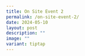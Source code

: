 ```yaml
---
title: On Site Event 2
permalink: /on-site-event-2/
date: 2024-05-10
layout: post
description: ""
image: ""
variant: tiptap
---
```

<p></p>